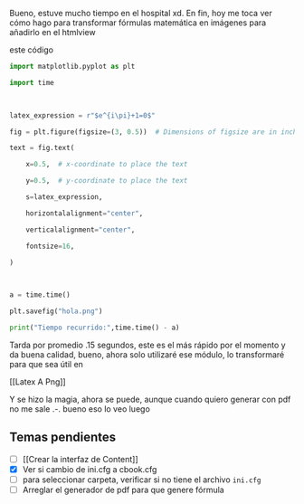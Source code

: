 Bueno, estuve mucho tiempo en el hospital xd. En fin, hoy me toca ver cómo hago para transformar fórmulas matemática en imágenes para añadirlo en el htmlview

este código

```python
import matplotlib.pyplot as plt

import time

  

latex_expression = r"$e^{i\pi}+1=0$"

fig = plt.figure(figsize=(3, 0.5))  # Dimensions of figsize are in inches

text = fig.text(

    x=0.5,  # x-coordinate to place the text

    y=0.5,  # y-coordinate to place the text

    s=latex_expression,

    horizontalalignment="center",

    verticalalignment="center",

    fontsize=16,

)

  

a = time.time()

plt.savefig("hola.png")

print("Tiempo recurrido:",time.time() - a)
```

Tarda por promedio .15 segundos, este es el más rápido por el momento y da buena calidad, bueno, ahora solo utilizaré ese módulo, lo transformaré para que sea útil en 

[[Latex A Png]]

Y se hizo la magia, ahora se puede, aunque cuando quiero generar con pdf no me sale .-. bueno eso lo veo luego

## Temas pendientes
- [ ]  [[Crear la interfaz de Content]]
- [x] Ver si cambio de ini.cfg a cbook.cfg
- [ ] para seleccionar carpeta, verificar si no tiene el archivo `ini.cfg`
- [ ] Arreglar el generador de pdf para que genere fórmula